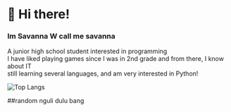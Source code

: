 # 🍃 Hi there!
### Im Savanna W call me savanna
A junior high school student interested in programming <br>
I have liked playing games since I was in 2nd grade and from there, I know about IT <br>
still learning several languages, and am very interested in Python! <br>

![Top Langs](https://github-readme-stats.vercel.app/api/top-langs/?username=savwicak&layout=compact)

##random
nguli dulu bang




<!--
**savwicak/savwicak** is a ✨ _special_ ✨ repository because its `README.md` (this file) appears on your GitHub profile.

Here are some ideas to get you started:

- 🔭 I’m currently working on ...
- 🌱 I’m currently learning ...
- 👯 I’m looking to collaborate on ...
- 🤔 I’m looking for help with ...
- 💬 Ask me about ...
- 📫 How to reach me: ...
- 😄 Pronouns: ...
- ⚡ Fun fact: ...
-->
